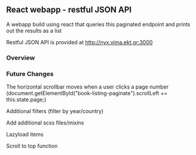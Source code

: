 ## React webapp - restful JSON API

A webapp build using react that queries this paginated endpoint and prints out the results as a list

Restful JSON API is provided at http://nyx.vima.ekt.gr:3000

### Overview



### Future Changes
The horizontal scrollbar moves when a user clicks a page number (document.getElementById("book-listing-paginate").scrollLeft += this.state.page;)

Additional filters (filter by year/country)

Add additional scss files/mixins

Lazyload items

Scroll to top function
